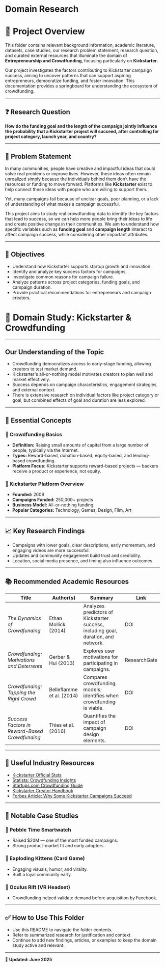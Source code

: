 # Domain Research
# 🎯 Project Overview

This folder contains relevant background information, academic literature, datasets, case studies, our research problem statement, research question, and curated external resources that illuminate the domain of **Entrepreneurship and Crowdfunding**, focusing particularly on **Kickstarter**.

Our project investigates the factors contributing to Kickstarter campaign success, aiming to uncover patterns that can support aspiring entrepreneurs, democratize funding, and foster innovation. This documentation provides a springboard for understanding the ecosystem of crowdfunding.

---

## ❓ Research Question

**How do the funding goal and the length of the campaign jointly influence the probability that a Kickstarter project will succeed, after controlling for project category, launch year, and country?**

---

## 🧩 Problem Statement

In many communities, people have creative and impactful ideas that could solve real problems or improve lives. However, these ideas often remain unrealized simply because the individuals behind them don’t have the resources or funding to move forward. Platforms like **Kickstarter** exist to help connect these ideas with people who are willing to support them. 

Yet, many campaigns fail because of unclear goals, poor planning, or a lack of understanding of what makes a campaign successful.

This project aims to study real crowdfunding data to identify the key factors that lead to success, so we can help more people bring their ideas to life and create positive change in their communities. We aim to understand how specific variables such as **funding goal** and **campaign length** interact to affect campaign success, while considering other important attributes.

---

## 🎯 Objectives

- Understand how Kickstarter supports startup growth and innovation.
- Identify and analyze key success factors for campaigns.
- Investigate common reasons for campaign failure.
- Analyze patterns across project categories, funding goals, and campaign duration.
- Provide practical recommendations for entrepreneurs and campaign creators.
# 🧠 Domain Study: Kickstarter & Crowdfunding

---

## Our Understanding of the Topic

- Crowdfunding democratizes access to early-stage funding, allowing creators to test market demand.
- Kickstarter's all-or-nothing model motivates creators to plan well and market effectively.
- Success depends on campaign characteristics, engagement strategies, and external context.
- There is extensive research on individual factors like project category or goal, but combined effects of goal and duration are less explored.

---

## 🧾 Essential Concepts

### 📌 Crowdfunding Basics

- **Definition:** Raising small amounts of capital from a large number of people, typically via the Internet.
- **Types:** Reward-based, donation-based, equity-based, and lending-based crowdfunding.
- **Platform Focus:** Kickstarter supports reward-based projects — backers receive a product or experience, not equity.

### 🚀 Kickstarter Platform Overview

- **Founded:** 2009
- **Campaigns Funded:** 250,000+ projects
- **Business Model:** All-or-nothing funding
- **Popular Categories:** Technology, Games, Design, Film, Art

---

## 📈 Key Research Findings

- Campaigns with lower goals, clear descriptions, early momentum, and engaging videos are more successful.
- Updates and community engagement build trust and credibility.
- Location, social media presence, and timing also influence outcomes.

---

## 📚 Recommended Academic Resources

| Title | Author(s) | Summary | Link |
|---|---|---|---|
| *The Dynamics of Crowdfunding* | Ethan Mollick (2014) | Analyzes predictors of Kickstarter success, including goal, duration, and network. | DOI |
| *Crowdfunding: Motivations and Deterrents* | Gerber & Hui (2013) | Explores user motivations for participating in campaigns. | ResearchGate |
| *Crowdfunding: Tapping the Right Crowd* | Belleflamme et al. (2014) | Compares crowdfunding models; identifies when crowdfunding is viable. | DOI |
| *Success Factors in Reward-Based Crowdfunding* | Thies et al. (2016) | Quantifies the impact of campaign design elements. | DOI |

---

## 📎 Useful Industry Resources

- [Kickstarter Official Stats](https://www.kickstarter.com/help/stats)
- [Statista: Crowdfunding Insights](https://www.statista.com/topics/1283/crowdfunding/)
- [Startups.com Crowdfunding Guide](https://www.startups.com/library/expert-advice/crowdfunding)
- [Kickstarter Creator Handbook](https://www.kickstarter.com/help/handbook)
- [Forbes Article: Why Some Kickstarter Campaigns Succeed](https://www.forbes.com/sites/forbesbusinesscouncil/2020/07/29/why-some-kickstarter-campaigns-succeed-while-others-fail)

---

## 🧠 Notable Case Studies

### 🧩 Pebble Time Smartwatch
- Raised $20M — one of the most funded campaigns.
- Strong product-market fit and early adopters.

### 🎨 Exploding Kittens (Card Game)
- Engaging visuals, humor, and virality.
- Built a loyal community early.

### 🎥 Oculus Rift (VR Headset)
- Crowdfunding helped validate demand before acquisition by Facebook.

---

## ✅ How to Use This Folder

- Use this README to navigate the folder contents.
- Refer to summarized research for justification and context.
- Continue to add new findings, articles, or examples to keep the domain study active and relevant.

---

📌 **Updated: June 2025**


